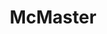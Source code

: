 ---
title: McMaster
crosslinks:
- UofT
- Physics
- learnpython
- gatekeeping
- Tinder
- osugame
- queensuniversity
- livven
---